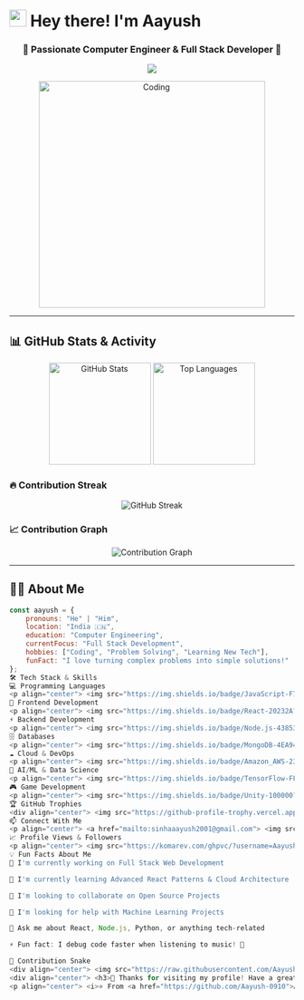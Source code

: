 # <img src="https://raw.githubusercontent.com/MartinHeinz/MartinHeinz/master/wave.gif" width="30px" height="30px" /> Hey there! I'm Aayush

<h3 align="center">🚀 Passionate Computer Engineer & Full Stack Developer 🚀</h3>

<p align="center">
  <img src="https://readme-typing-svg.herokuapp.com/?lines=Computer+Engineer;Full+Stack+Developer;Problem+Solver;Always+Learning&font=Fira%20Code&center=true&width=440&height=45&color=f75c7e&vCenter=true&size=22">
</p>

<div align="center">
  <img src="https://media.tenor.com/rePDfDWO3XoAAAAd/hacking.gif" alt="Coding" width="400"/>
</div>

---

## 📊 GitHub Stats & Activity

<div align="center">
  <img src="https://github-readme-stats.vercel.app/api?username=Aayush-0910&show_icons=true&theme=radical&hide_border=true&count_private=true" alt="GitHub Stats" height="180"/>
  <img src="https://github-readme-stats.vercel.app/api/top-langs/?username=Aayush-0910&theme=radical&hide_border=true&layout=compact" alt="Top Languages" height="180"/>
</div>

### 🔥 Contribution Streak
<div align="center">
  <img src="https://github-readme-streak-stats.herokuapp.com/?user=Aayush-0910&theme=radical&hide_border=true" alt="GitHub Streak"/>
</div>

### 📈 Contribution Graph
<div align="center">
  <!-- Working graph (replace "react-dark" with "dracula", "tokyo-night", "gruvbox" etc. to try other themes) -->
  <img src="https://github-readme-activity-graph.vercel.app/graph?username=Aayush-0910&theme=react-dark&hide_border=true&area=true" alt="Contribution Graph"/>
</div>

---

## 🙋‍♂️ About Me

```javascript
const aayush = {
    pronouns: "He" | "Him",
    location: "India 🇮🇳",
    education: "Computer Engineering",
    currentFocus: "Full Stack Development",
    hobbies: ["Coding", "Problem Solving", "Learning New Tech"],
    funFact: "I love turning complex problems into simple solutions!"
};
🛠️ Tech Stack & Skills
💻 Programming Languages
<p align="center"> <img src="https://img.shields.io/badge/JavaScript-F7DF1E?style=for-the-badge&logo=javascript&logoColor=black"/> <img src="https://img.shields.io/badge/TypeScript-007ACC?style=for-the-badge&logo=typescript&logoColor=white"/> <img src="https://img.shields.io/badge/Python-3776AB?style=for-the-badge&logo=python&logoColor=white"/> <img src="https://img.shields.io/badge/C-00599C?style=for-the-badge&logo=c&logoColor=white"/> <img src="https://img.shields.io/badge/C%2B%2B-00599C?style=for-the-badge&logo=c%2B%2B&logoColor=white"/> <img src="https://img.shields.io/badge/Java-007396?style=for-the-badge&logo=java&logoColor=white"/> </p>
🚀 Frontend Development
<p align="center"> <img src="https://img.shields.io/badge/React-20232A?style=for-the-badge&logo=react&logoColor=61DAFB"/> <img src="https://img.shields.io/badge/HTML5-E34F26?style=for-the-badge&logo=html5&logoColor=white"/> <img src="https://img.shields.io/badge/CSS3-1572B6?style=for-the-badge&logo=css3&logoColor=white"/> <img src="https://img.shields.io/badge/Tailwind_CSS-38B2AC?style=for-the-badge&logo=tailwind-css&logoColor=white"/> <img src="https://img.shields.io/badge/Bootstrap-563D7C?style=for-the-badge&logo=bootstrap&logoColor=white"/> </p>
⚡ Backend Development
<p align="center"> <img src="https://img.shields.io/badge/Node.js-43853D?style=for-the-badge&logo=node.js&logoColor=white"/> <img src="https://img.shields.io/badge/Express.js-404D59?style=for-the-badge&logo=express&logoColor=white"/> <img src="https://img.shields.io/badge/Django-092E20?style=for-the-badge&logo=django&logoColor=white"/> <img src="https://img.shields.io/badge/Flask-000000?style=for-the-badge&logo=flask&logoColor=white"/> </p>
🗄️ Databases
<p align="center"> <img src="https://img.shields.io/badge/MongoDB-4EA94B?style=for-the-badge&logo=mongodb&logoColor=white"/> <img src="https://img.shields.io/badge/MySQL-00000F?style=for-the-badge&logo=mysql&logoColor=white"/> <img src="https://img.shields.io/badge/PostgreSQL-316192?style=for-the-badge&logo=postgresql&logoColor=white"/> <img src="https://img.shields.io/badge/Oracle-F80000?style=for-the-badge&logo=oracle&logoColor=white"/> </p>
☁️ Cloud & DevOps
<p align="center"> <img src="https://img.shields.io/badge/Amazon_AWS-232F3E?style=for-the-badge&logo=amazon-aws&logoColor=white"/> <img src="https://img.shields.io/badge/Google_Cloud-4285F4?style=for-the-badge&logo=google-cloud&logoColor=white"/> <img src="https://img.shields.io/badge/Microsoft_Azure-0089D6?style=for-the-badge&logo=microsoft-azure&logoColor=white"/> <img src="https://img.shields.io/badge/Linux-FCC624?style=for-the-badge&logo=linux&logoColor=black"/> <img src="https://img.shields.io/badge/Docker-2496ED?style=for-the-badge&logo=docker&logoColor=white"/> <img src="https://img.shields.io/badge/Kubernetes-326CE5?style=for-the-badge&logo=kubernetes&logoColor=white"/> </p>
🤖 AI/ML & Data Science
<p align="center"> <img src="https://img.shields.io/badge/TensorFlow-FF6F00?style=for-the-badge&logo=tensorflow&logoColor=white"/> <img src="https://img.shields.io/badge/scikit--learn-F7931E?style=for-the-badge&logo=scikit-learn&logoColor=white"/> <img src="https://img.shields.io/badge/Apache_Hadoop-66CCFF?style=for-the-badge&logo=apache-hadoop&logoColor=black"/> <img src="https://img.shields.io/badge/Pandas-150458?style=for-the-badge&logo=pandas&logoColor=white"/> <img src="https://img.shields.io/badge/Numpy-013243?style=for-the-badge&logo=numpy&logoColor=white"/> </p>
🎮 Game Development
<p align="center"> <img src="https://img.shields.io/badge/Unity-100000?style=for-the-badge&logo=unity&logoColor=white"/> <img src="https://img.shields.io/badge/Unreal_Engine-0E1128?style=for-the-badge&logo=unreal-engine&logoColor=white"/> </p>
🏆 GitHub Trophies
<div align="center"> <img src="https://github-profile-trophy.vercel.app/?username=Aayush-0910&theme=radical&no-frame=true&no-bg=false&margin-w=4" alt="GitHub Trophies"/> </div>
📫 Connect With Me
<p align="center"> <a href="mailto:sinhaaayush2001@gmail.com"> <img src="https://img.shields.io/badge/Gmail-D14836?style=for-the-badge&logo=gmail&logoColor=white"/> </a> <a href="https://www.linkedin.com/in/aayush-sinha-1a1a4b1a5/"> <img src="https://img.shields.io/badge/LinkedIn-0077B5?style=for-the-badge&logo=linkedin&logoColor=white"/> </a> <a href="https://github.com/Aayush-0910"> <img src="https://img.shields.io/badge/GitHub-100000?style=for-the-badge&logo=github&logoColor=white"/> </a> </p>
📈 Profile Views & Followers
<p align="center"> <img src="https://komarev.com/ghpvc/?username=Aayush-0910&label=Profile%20views&color=0e75b6&style=flat" alt="Profile Views"/> <img src="https://img.shields.io/github/followers/Aayush-0910?label=Followers&style=social" alt="Followers"/> </p>
💡 Fun Facts About Me
🔭 I'm currently working on Full Stack Web Development

🌱 I'm currently learning Advanced React Patterns & Cloud Architecture

👯 I'm looking to collaborate on Open Source Projects

🤔 I'm looking for help with Machine Learning Projects

💬 Ask me about React, Node.js, Python, or anything tech-related

⚡ Fun fact: I debug code faster when listening to music! 🎵

🐍 Contribution Snake
<div align="center"> <img src="https://raw.githubusercontent.com/Aayush-0910/Aayush-0910/output/snake.svg" alt="Snake animation"/> </div>
<div align="center"> <h3>💝 Thanks for visiting my profile! Have a great day! 💝</h3> <img src="https://media.giphy.com/media/LnQjpWaON8nhr21vNW/giphy.gif" width="60"> <em><b>I love connecting with different people</b> so if you want to say <b>hi, I'll be happy to meet you more!</b> 😊</em> </div>
<p align="center"> <i>⭐️ From <a href="https://github.com/Aayush-0910">Aayush</a> with ❤️</i> </p> ```
